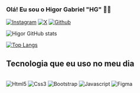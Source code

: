 ### Olá! Eu sou o Higor Gabriel "HG" 🤚🏽

[![Instagram](https://img.shields.io/badge/Instagram-E4405F?style=for-the-badge&logo=instagram&logoColor=white)](https://instagram.com/higor__hg)
[![X](https://img.shields.io/badge/Twitter-1DA1F2?style=for-the-badge&logo=twitter&logoColor=white)](https://x.com/Hg_yngvarr?t=T4xyl76lySvmHw8ZpoyRpA&s=09)
[![Github](https://img.shields.io/badge/GitHub-100000?style=for-the-badge&logo=github&logoColor=white)](https://github.com/yngvarrhg)

![Higor GitHub stats](https://github-readme-stats.vercel.app/api?username=yngvarrhg&show_icons=true&theme=synthwave)


[![Top Langs](https://github-readme-stats.vercel.app/api/top-langs/?username=yngvarrhg&layout=donut-vertical)](https://github.com/anuraghazra/github-readme-stats)

## Tecnologia que eu uso no meu dia 

<div style="display: inline-block"><br>
<img align="center" alt="Html5" src="https://img.shields.io/badge/HTML5-E34F26?style=for-the-badge&logo=html5&logoColor=white">
</div>
<div style="display: inline-block"><br>
<img align="center" alt="Css3" src="https://img.shields.io/badge/CSS3-1572B6?style=for-the-badge&logo=css3&logoColor=white">
</div>
<div style="display: inline-block"><br>
<img align="center" alt="Bootstrap" src="https://img.shields.io/badge/Bootstrap-563D7C?style=for-the-badge&logo=bootstrap&logoColor=white">
</div>
<div style="display: inline-block"><br>
<img align="center" alt="Javascript" src="https://img.shields.io/badge/JavaScript-323330?style=for-the-badge&logo=javascript&logoColor=F7DF1E">
</div>
<div style="display: inline-block"><br>
<img align="center" alt="Figma" src="https://img.shields.io/badge/Figma-F24E1E?style=for-the-badge&logo=figma&logoColor=white">
</div>
<br>
